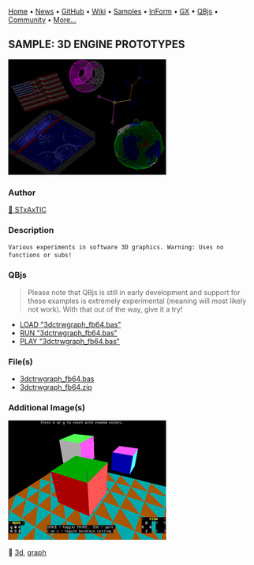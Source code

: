 [Home](https://qb64.com) • [News](../../news.md) • [GitHub](https://github.com/QB64Official/qb64) • [Wiki](https://github.com/QB64Official/qb64/wiki) • [Samples](../../samples.md) • [InForm](../../inform.md) • [GX](../../gx.md) • [QBjs](../../qbjs.md) • [Community](../../community.md) • [More...](../../more.md)

## SAMPLE: 3D ENGINE PROTOTYPES

![3dengineqb.png](img/3dengineqb.png)

### Author

[🐝 STxAxTIC](../stxaxtic.md) 

### Description

```text
Various experiments in software 3D graphics. Warning: Uses no functions or subs!
```

### QBjs

> Please note that QBjs is still in early development and support for these examples is extremely experimental (meaning will most likely not work). With that out of the way, give it a try!

* [LOAD "3dctrwgraph_fb64.bas"](https://qbjs.org/index.html?src=https://qb64.com/samples/3d-engine-prototypes/src/3dctrwgraph_fb64.bas)
* [RUN "3dctrwgraph_fb64.bas"](https://qbjs.org/index.html?mode=auto&src=https://qb64.com/samples/3d-engine-prototypes/src/3dctrwgraph_fb64.bas)
* [PLAY "3dctrwgraph_fb64.bas"](https://qbjs.org/index.html?mode=play&src=https://qb64.com/samples/3d-engine-prototypes/src/3dctrwgraph_fb64.bas)

### File(s)

* [3dctrwgraph_fb64.bas](src/3dctrwgraph_fb64.bas)
* [3dctrwgraph_fb64.zip](src/3dctrwgraph_fb64.zip)

### Additional Image(s)

![3dengineqb2.png](img/3dengineqb2.png)

🔗 [3d](../3d.md), [graph](../graph.md)
